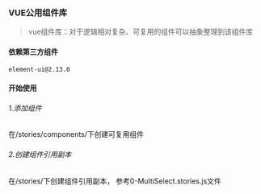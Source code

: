 ### VUE公用组件库

> vue组件库：对于逻辑相对复杂、可复用的组件可以抽象整理到该组件库

#### 依赖第三方组件
`element-ui@2.13.0`

#### 开始使用

###### 1.添加组件
在/stories/components/下创建可复用组件

###### 2.创建组件引用副本
在/stories/下创建组件引用副本， 参考0-MultiSelect.stories.js文件




